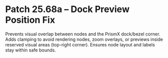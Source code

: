 # Patch 25.68a – Dock Preview Position Fix

Prevents visual overlap between nodes and the PrismX dock/bezel corner. Adds clamping to avoid rendering nodes, zoom overlays, or previews inside reserved visual areas (top-right corner). Ensures node layout and labels stay within safe bounds.
